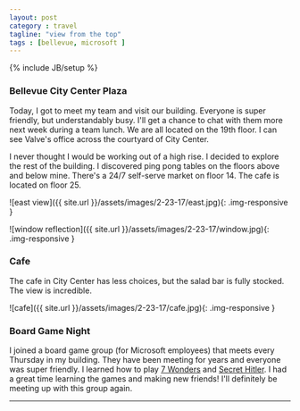 ```yaml
---
layout: post
category : travel
tagline: "view from the top"
tags : [bellevue, microsoft ]
---
```

{% include JB/setup %}

### Bellevue City Center Plaza

Today, I got to meet my team and visit our building. Everyone is super friendly, but understandably busy. I'll get a chance to chat with them more next week during a team lunch. We are all located on the 19th floor. I can see Valve's office across the courtyard of City Center.


I never thought I would be working out of a high rise. I decided to explore the rest of the building. I discovered ping pong tables on the floors above and below mine. There's a 24/7 self-serve market on floor 14. The cafe is located on floor 25.

![east view]({{ site.url }}/assets/images/2-23-17/east.jpg){: .img-responsive }


![window reflection]({{ site.url }}/assets/images/2-23-17/window.jpg){: .img-responsive }



### Cafe

The cafe in City Center has less choices, but the salad bar is fully stocked. The view is incredible.

![cafe]({{ site.url }}/assets/images/2-23-17/cafe.jpg){: .img-responsive }


### Board Game Night

I joined a board game group (for Microsoft employees) that meets every Thursday in my building. They have been meeting for years and everyone was super friendly. I learned how to play [7 Wonders](https://boardgamegeek.com/boardgame/68448/7-wonders) and [Secret Hitler](http://www.secrethitler.com/). I had a great time learning the games and making new friends! I'll definitely be meeting up with this group again.

---
